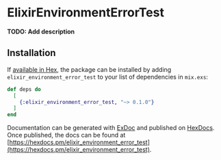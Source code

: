 # ElixirEnvironmentErrorTest

**TODO: Add description**

## Installation

If [available in Hex](https://hex.pm/docs/publish), the package can be installed
by adding `elixir_environment_error_test` to your list of dependencies in `mix.exs`:

```elixir
def deps do
  [
    {:elixir_environment_error_test, "~> 0.1.0"}
  ]
end
```

Documentation can be generated with [ExDoc](https://github.com/elixir-lang/ex_doc)
and published on [HexDocs](https://hexdocs.pm). Once published, the docs can
be found at [https://hexdocs.pm/elixir_environment_error_test](https://hexdocs.pm/elixir_environment_error_test).


